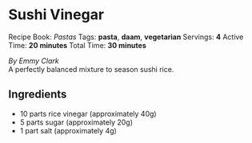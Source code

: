 # Sushi Vinegar

Recipe Book: *Pastas*
Tags: **pasta**, **daam**, **vegetarian**
Servings: **4**
Active Time: **20 minutes**
Total Time: **30 minutes**


_By Emmy Clark_  
A perfectly balanced mixture to season sushi rice.

## Ingredients
- 10 parts rice vinegar (approximately 40g)
- 5 parts sugar (approximately 20g)
- 1 part salt (approximately 4g)

